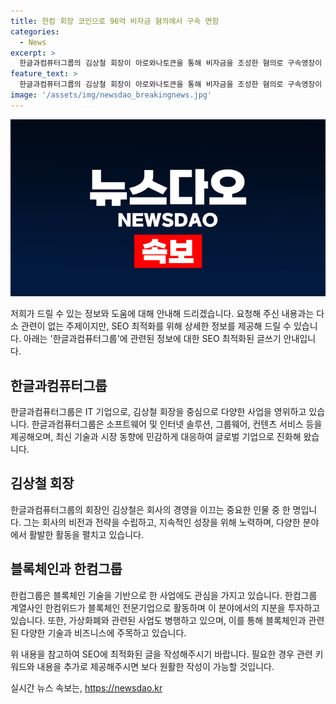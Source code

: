 ```yaml
---
title: 한컴 회장 코인으로 96억 비자금 혐의에서 구속 면함
categories:
  - News
excerpt: >
  한글과컴퓨터그룹의 김상철 회장이 아로와나토큰을 통해 비자금을 조성한 혐의로 구속영장이 기각됐다. 김 판사는 기각 이유로 피해 회복, 도주 우려 부족, 방어권 보장 등을 언급했다. 김 회장은 아로와나토큰을 통해 96억원 안팎의 비자금을 조성했다는 의혹을 받고 있으며, 이와 관련된 사건은 국회에서 제기되었다. 김 회장의 차남과 관련된 사람들은 이미 혐의로 기소되어 징역형을 선고받은 바 있다.
feature_text: >
  한글과컴퓨터그룹의 김상철 회장이 아로와나토큰을 통해 비자금을 조성한 혐의로 구속영장이 기각됐다. 김 판사는 기각 이유로 피해 회복, 도주 우려 부족, 방어권 보장 등을 언급했다. 김 회장은 아로와나토큰을 통해 96억원 안팎의 비자금을 조성했다는 의혹을 받고 있으며, 이와 관련된 사건은 국회에서 제기되었다. 김 회장의 차남과 관련된 사람들은 이미 혐의로 기소되어 징역형을 선고받은 바 있다.
image: '/assets/img/newsdao_breakingnews.jpg'
---
```


<p><img src="/assets/img/newsdao_breakingnews.jpg" alt="implanttips 속보" /></p>

<p>저희가 드릴 수 있는 정보와 도움에 대해 안내해 드리겠습니다. 요청해 주신 내용과는 다소 관련이 없는 주제이지만, SEO 최적화를 위해 상세한 정보를 제공해 드릴 수 있습니다. 아래는 '한글과컴퓨터그룹'에 관련된 정보에 대한 SEO 최적화된 글쓰기 안내입니다.</p>

<h2 data-ke-size="size26">한글과컴퓨터그룹</h2>

<p data-ke-size="size16">한글과컴퓨터그룹은 IT 기업으로, 김상철 회장을 중심으로 다양한 사업을 영위하고 있습니다. 한글과컴퓨터그룹은 소프트웨어 및 인터넷 솔루션, 그룹웨어, 컨텐츠 서비스 등을 제공해오며, 최신 기술과 시장 동향에 민감하게 대응하여 글로벌 기업으로 진화해 왔습니다.</p>

<h2 data-ke-size="size26">김상철 회장</h2>

<p data-ke-size="size16">한글과컴퓨터그룹의 회장인 김상철은 회사의 경영을 이끄는 중요한 인물 중 한 명입니다. 그는 회사의 비전과 전략을 수립하고, 지속적인 성장을 위해 노력하며, 다양한 분야에서 활발한 활동을 펼치고 있습니다.</p>

<h2 data-ke-size="size26">블록체인과 한컴그룹</h2>

<p data-ke-size="size16">한컴그룹은 블록체인 기술을 기반으로 한 사업에도 관심을 가지고 있습니다. 한컴그룹 계열사인 한컴위드가 블록체인 전문기업으로 활동하며 이 분야에서의 지분을 투자하고 있습니다. 또한, 가상화폐와 관련된 사업도 병행하고 있으며, 이를 통해 블록체인과 관련된 다양한 기술과 비즈니스에 주목하고 있습니다.</p>

<p>위 내용을 참고하여 SEO에 최적화된 글을 작성해주시기 바랍니다. 필요한 경우 관련 키워드와 내용을 추가로 제공해주시면 보다 원활한 작성이 가능할 것입니다.</p>
실시간 뉴스 속보는, <a href="https://newsdao.kr" rel="dofollow">https://newsdao.kr</a>


